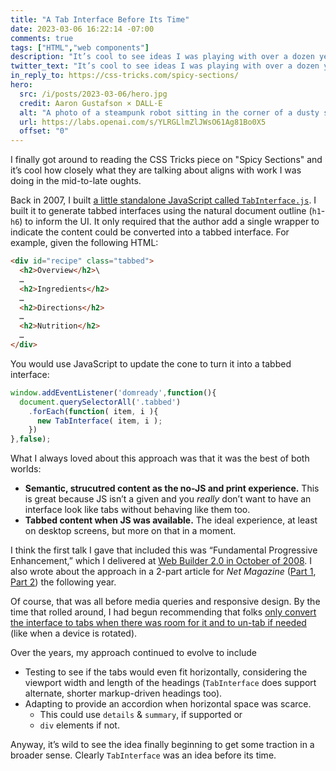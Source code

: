 ```yaml
---
title: "A Tab Interface Before Its Time"
date: 2023-03-06 16:22:14 -07:00
comments: true
tags: ["HTML","web components"]
description: "It’s cool to see ideas I was playing with over a dozen years ago starting to make it into new markup constructs."
twitter_text: "It’s cool to see ideas I was playing with over a dozen years ago starting to make it into new markup constructs."
in_reply_to: https://css-tricks.com/spicy-sections/
hero:
  src: /i/posts/2023-03-06/hero.jpg
  credit: Aaron Gustafson × DALL·E
  alt: "A photo of a steampunk robot sitting in the corner of a dusty shed. It is covered in spider webs, dust, and is partially draped in a sheet. It looks a little rusty, but also looks like it could still work if given a little care."
  url: https://labs.openai.com/s/YLRGLlmZlJWsO61Ag81Bo0X5
  offset: "0"
---
```


I finally got around to reading the CSS Tricks piece on "Spicy Sections" and it’s cool how closely what they are talking about aligns with work I was doing in the mid-to-late oughts.

<!-- more -->

Back in 2007, I built [a little standalone JavaScript called `TabInterface.js`](https://easy-designs.github.io/TabInterface.js/). I built it to generate tabbed interfaces using the natural document outline (`h1`-`h6`) to inform the UI. It only required that the author add a single wrapper to indicate the content could be converted into a tabbed interface. For example, given the following HTML:

```html
<div id="recipe" class="tabbed">
  <h2>Overview</h2>\
  …
  <h2>Ingredients</h2>
  …
  <h2>Directions</h2>
  …
  <h2>Nutrition</h2>
  …
</div>
```

You would use JavaScript to update the cone to turn it into a tabbed interface:

```js
window.addEventListener('domready',function(){
  document.querySelectorAll('.tabbed')
    .forEach(function( item, i ){
      new TabInterface( item, i );
    })
},false);
```

What I always loved about this approach was that it was the best of both worlds:

* **Semantic, strucutred content as the no-JS and print experience.** This is great because JS isn’t a given and you _really_ don’t want to have an interface look like tabs without behaving like them too.
* **Tabbed content when JS was available.** The ideal experience, at least on desktop screens, but more on that in a moment.

I think the first talk I gave that included this was “Fundamental Progressive Enhancement,” which I delivered at [Web Builder 2.0 in October of 2008](https://www.slideshare.net/AaronGustafson/fundamental-progressive-enhancement-web-builder-20-2008-presentation/82/). I also wrote about the approach in a 2-part article for <cite>Net Magazine</cite> ([Part 1](/docs/create-a-tabbed-interface-part-1.pdf), [Part 2](/docs/create-a-tabbed-interface-part-2.pdf)) the following year.

Of course, that was all before media queries and responsive design. By the time that rolled around, I had begun recommending that folks [only convert the interface to tabs when there was room for it and to un-tab if needed](https://www.slideshare.net/AaronGustafson/building-adaptive-designs-now-ui17/143) (like when a device is rotated).

Over the years, my approach continued to evolve to include 

* Testing to see if the tabs would even fit horizontally, considering the viewport width and length of the headings (`TabInterface` does support alternate, shorter markup-driven headings too).
* Adapting to provide an accordion when horizontal space was scarce.
    * This could use `details` & `summary`, if supported or
    * `div` elements if not.

Anyway, it’s wild to see the idea finally beginning to get some traction in a broader sense. Clearly `TabInterface` was an idea before its time.